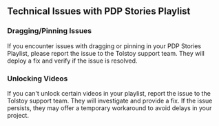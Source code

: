 ## Technical Issues with PDP Stories Playlist

### Dragging/Pinning Issues

If you encounter issues with dragging or pinning in your PDP Stories Playlist, please report the issue to the Tolstoy support team. They will deploy a fix and verify if the issue is resolved.

### Unlocking Videos

If you can't unlock certain videos in your playlist, report the issue to the Tolstoy support team. They will investigate and provide a fix. If the issue persists, they may offer a temporary workaround to avoid delays in your project.